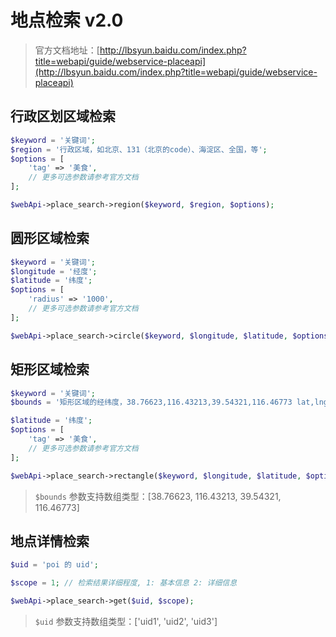 # 地点检索 v2.0

> 官方文档地址：[http://lbsyun.baidu.com/index.php?title=webapi/guide/webservice-placeapi](http://lbsyun.baidu.com/index.php?title=webapi/guide/webservice-placeapi)

## 行政区划区域检索

```php
$keyword = '关键词';
$region = '行政区域，如北京、131（北京的code）、海淀区、全国，等';
$options = [
    'tag' => '美食',
    // 更多可选参数请参考官方文档
];

$webApi->place_search->region($keyword, $region, $options);
```

## 圆形区域检索

```php
$keyword = '关键词';
$longitude = '经度';
$latitude = '纬度';
$options = [
    'radius' => '1000',
    // 更多可选参数请参考官方文档
];

$webApi->place_search->circle($keyword, $longitude, $latitude, $options);
```

## 矩形区域检索

```php
$keyword = '关键词';
$bounds = '矩形区域的经纬度，38.76623,116.43213,39.54321,116.46773 lat,lng(左下角坐标),lat,lng(右上角坐标)';

$latitude = '纬度';
$options = [
    'tag' => '美食',
    // 更多可选参数请参考官方文档
];

$webApi->place_search->rectangle($keyword, $longitude, $latitude, $options);
```


> `$bounds` 参数支持数组类型：[38.76623, 116.43213, 39.54321, 116.46773]

## 地点详情检索

````php
$uid = 'poi 的 uid';

$scope = 1; // 检索结果详细程度, 1: 基本信息 2: 详细信息

$webApi->place_search->get($uid, $scope);
````

> `$uid` 参数支持数组类型：['uid1', 'uid2', 'uid3']
